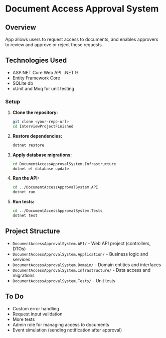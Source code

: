 # Document Access Approval System

## Overview
 App allows users to request access to documents, and enables approvers to review and approve or reject these requests. 

## Technologies Used
- ASP.NET Core Web API. .NET 9
- Entity Framework Core 
- SQLite db
- xUnit and Moq for unit testing


### Setup 
1. **Clone the repository:**
   ```sh
   git clone <your-repo-url>
   cd InterviewProjectFinished
   ```
2. **Restore dependencies:**
   ```sh
   dotnet restore
   ```
3. **Apply database migrations:**
   ```sh
   cd DocumentAccessApprovalSystem.Infrastructure
   dotnet ef database update
   ```
4. **Run the API:**
   ```sh
   cd ../DocumentAccessApprovalSystem.API
   dotnet run
   ```
5. **Run tests:**
   ```sh
   cd ../DocumentAccessApprovalSystem.Tests
   dotnet test
   ```

## Project Structure
- `DocumentAccessApprovalSystem.API/` - Web API project (controllers, DTOs)
- `DocumentAccessApprovalSystem.Application/` - Business logic and services
- `DocumentAccessApprovalSystem.Domain/` - Domain entities and interfaces
- `DocumentAccessApprovalSystem.Infrastructure/` - Data access and migrations
- `DocumentAccessApprovalSystem.Tests/` - Unit tests

## To Do
- Custom error handling
- Request input validation
- More tests
- Admin role for managing access to documents
- Event simulation (sending notification after approval)


